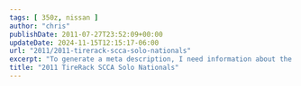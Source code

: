 ```yaml
---
tags: [ 350z, nissan ]
author: "chris"
publishDate: 2011-07-27T23:52:09+00:00
updateDate: 2024-11-15T12:15:17-06:00
url: "2011/2011-tirerack-scca-solo-nationals"
excerpt: "To generate a meta description, I need information about the content of the blog post. Could you please provide more details about the blog post?"
title: "2011 TireRack SCCA Solo Nationals"
---
```



